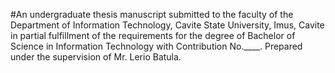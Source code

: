 #An undergraduate thesis manuscript submitted to the faculty of the Department of Information Technology, Cavite State University, Imus, Cavite in partial fulfillment of the requirements for the degree of Bachelor of Science in Information Technology with Contribution No.____. Prepared under the supervision of Mr. Lerio Batula.